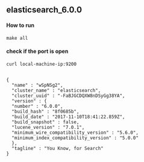 ## elasticsearch_6.0.0

#### How to run
    make all

#### check if the port is open
    curl local-machine-ip:9200


    {
      "name" : "wSpNSg2",
      "cluster_name" : "elasticsearch",
      "cluster_uuid" : "-FaBJGCDQXW8nDSyGg38YA",
      "version" : {
      "number" : "6.0.0",
      "build_hash" : "8f0685b",
      "build_date" : "2017-11-10T18:41:22.859Z",
      "build_snapshot" : false,
      "lucene_version" : "7.0.1",
      "minimum_wire_compatibility_version" : "5.6.0",
      "minimum_index_compatibility_version" : "5.0.0"
      },
      "tagline" : "You Know, for Search"
    }
